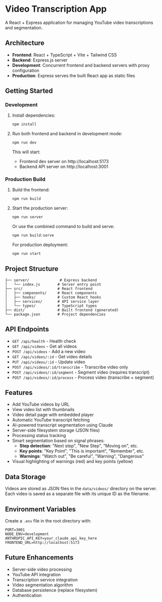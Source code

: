 # Video Transcription App

A React + Express application for managing YouTube video transcriptions and segmentation.

## Architecture

- **Frontend**: React + TypeScript + Vite + Tailwind CSS
- **Backend**: Express.js server
- **Development**: Concurrent frontend and backend servers with proxy configuration
- **Production**: Express serves the built React app as static files

## Getting Started

### Development

1. Install dependencies:
   ```bash
   npm install
   ```

2. Run both frontend and backend in development mode:
   ```bash
   npm run dev
   ```

   This will start:
   - Frontend dev server on http://localhost:5173
   - Backend API server on http://localhost:3001

### Production Build

1. Build the frontend:
   ```bash
   npm run build
   ```

2. Start the production server:
   ```bash
   npm run server
   ```

   Or use the combined command to build and serve:
   ```bash
   npm run build:serve
   ```

   For production deployment:
   ```bash
   npm run start
   ```

## Project Structure

```
├── server/              # Express backend
│   └── index.js        # Server entry point
├── src/                # React frontend
│   ├── components/     # React components
│   ├── hooks/          # Custom React hooks
│   ├── services/       # API service layer
│   └── types/          # TypeScript types
├── dist/               # Built frontend (generated)
└── package.json        # Project dependencies
```

## API Endpoints

- `GET /api/health` - Health check
- `GET /api/videos` - Get all videos
- `POST /api/videos` - Add a new video
- `GET /api/videos/:id` - Get video details
- `PUT /api/videos/:id` - Update video
- `POST /api/videos/:id/transcribe` - Transcribe video only
- `POST /api/videos/:id/segment` - Segment video (requires transcript)
- `POST /api/videos/:id/process` - Process video (transcribe + segment)

## Features

- Add YouTube videos by URL
- View video list with thumbnails
- Video detail page with embedded player
- Automatic YouTube transcript fetching
- AI-powered transcript segmentation using Claude
- Server-side filesystem storage (JSON files)
- Processing status tracking
- Smart segmentation based on signal phrases:
  - **Step detection**: "Next step", "New Step", "Moving on", etc.
  - **Key points**: "Key Point", "This is important", "Remember", etc.
  - **Warnings**: "Watch out", "Be careful", "Warning", "Dangerous"
- Visual highlighting of warnings (red) and key points (yellow)

## Data Storage

Videos are stored as JSON files in the `data/videos/` directory on the server. Each video is saved as a separate file with its unique ID as the filename.

## Environment Variables

Create a `.env` file in the root directory with:

```
PORT=3001
NODE_ENV=development
ANTHROPIC_API_KEY=your_claude_api_key_here
FRONTEND_URL=http://localhost:5173
```

## Future Enhancements

- Server-side video processing
- YouTube API integration
- Transcription service integration
- Video segmentation algorithm
- Database persistence (replace filesystem)
- Authentication
